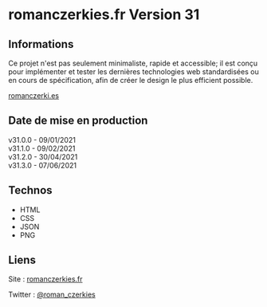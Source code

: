 # romanczerkies.fr Version 31

## Informations

Ce projet n'est pas seulement minimaliste, rapide et accessible; il est conçu pour implémenter et tester les dernières technologies web standardisées ou en cours de spécification, afin de créer le design le plus efficient possible.

[romanczerki.es](https://romanczerki.es)

## Date de mise en production

v31.0.0 - 09/01/2021  
v31.1.0 - 09/02/2021  
v31.2.0 - 30/04/2021  
v31.3.0 - 07/06/2021  

## Technos

- HTML
- CSS
- JSON
- PNG

## Liens

Site : [romanczerkies.fr](https://romanczerki.es)

Twitter : [@roman_czerkies](https://twitter.com/roman_czerkies)
